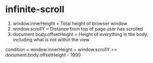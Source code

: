 # infinite-scroll

1. window.innerHeight = Total height of browser window
2. window.scrollY = Distance from top of page user has scrolled
3. document.body.offsetHeight = Height of everything in the body, including what is not within the view

condition = window.innerHeight + window.scrollY >= document.body.offsetHeight - 1000
